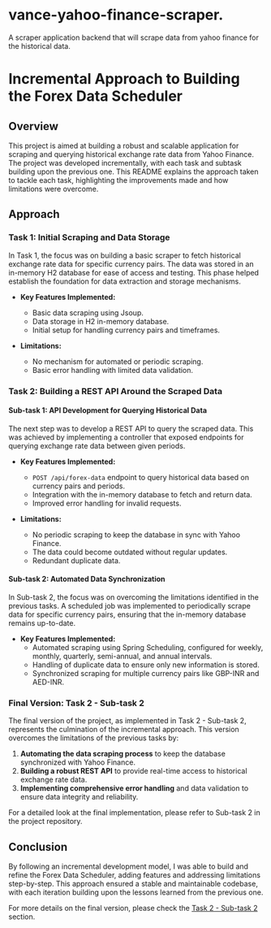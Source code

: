 # vance-yahoo-finance-scraper.
A scraper application backend that will scrape data from yahoo finance for the historical data. 

# Incremental Approach to Building the Forex Data Scheduler

## Overview

This project is aimed at building a robust and scalable application for scraping and querying historical exchange rate data from Yahoo Finance. The project was developed incrementally, with each task and subtask building upon the previous one. This README explains the approach taken to tackle each task, highlighting the improvements made and how limitations were overcome.

## Approach

### Task 1: Initial Scraping and Data Storage

In Task 1, the focus was on building a basic scraper to fetch historical exchange rate data for specific currency pairs. The data was stored in an in-memory H2 database for ease of access and testing. This phase helped establish the foundation for data extraction and storage mechanisms.

- **Key Features Implemented:**
  - Basic data scraping using Jsoup.
  - Data storage in H2 in-memory database.
  - Initial setup for handling currency pairs and timeframes.

- **Limitations:**
  - No mechanism for automated or periodic scraping.
  - Basic error handling with limited data validation.

### Task 2: Building a REST API Around the Scraped Data

#### Sub-task 1: API Development for Querying Historical Data

The next step was to develop a REST API to query the scraped data. This was achieved by implementing a controller that exposed endpoints for querying exchange rate data between given periods.

- **Key Features Implemented:**
  - `POST /api/forex-data` endpoint to query historical data based on currency pairs and periods.
  - Integration with the in-memory database to fetch and return data.
  - Improved error handling for invalid requests.

- **Limitations:**
  - No periodic scraping to keep the database in sync with Yahoo Finance.
  - The data could become outdated without regular updates.
  - Redundant duplicate data.

#### Sub-task 2: Automated Data Synchronization

In Sub-task 2, the focus was on overcoming the limitations identified in the previous tasks. A scheduled job was implemented to periodically scrape data for specific currency pairs, ensuring that the in-memory database remains up-to-date.

- **Key Features Implemented:**
  - Automated scraping using Spring Scheduling, configured for weekly, monthly, quarterly, semi-annual, and annual intervals.
  - Handling of duplicate data to ensure only new information is stored.
  - Synchronized scraping for multiple currency pairs like GBP-INR and AED-INR.

### Final Version: Task 2 - Sub-task 2

The final version of the project, as implemented in Task 2 - Sub-task 2, represents the culmination of the incremental approach. This version overcomes the limitations of the previous tasks by:

1. **Automating the data scraping process** to keep the database synchronized with Yahoo Finance.
2. **Building a robust REST API** to provide real-time access to historical exchange rate data.
3. **Implementing comprehensive error handling** and data validation to ensure data integrity and reliability.

For a detailed look at the final implementation, please refer to Sub-task 2 in the project repository.

## Conclusion

By following an incremental development model, I was able to build and refine the Forex Data Scheduler, adding features and addressing limitations step-by-step. This approach ensured a stable and maintainable codebase, with each iteration building upon the lessons learned from the previous one.

For more details on the final version, please check the [Task 2 - Sub-task 2](task2/subtask_2) section.
